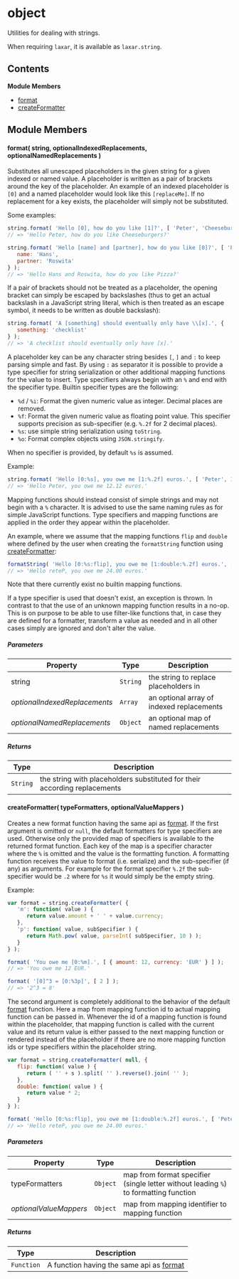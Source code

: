 
# object

Utilities for dealing with strings.

When requiring `laxar`, it is available as `laxar.string`.

## Contents

**Module Members**
- [format](#format)
- [createFormatter](#createFormatter)

## Module Members
#### <a name="format"></a>format( string, optionalIndexedReplacements, optionalNamedReplacements )
Substitutes all unescaped placeholders in the given string for a given indexed or named value.
A placeholder is written as a pair of brackets around the key of the placeholder. An example of an
indexed placeholder is `[0]` and a named placeholder would look like this `[replaceMe]`. If no
replacement for a key exists, the placeholder will simply not be substituted.

Some examples:
```javascript
string.format( 'Hello [0], how do you like [1]?', [ 'Peter', 'Cheeseburgers' ] );
// => 'Hello Peter, how do you like Cheeseburgers?'
```
```javascript
string.format( 'Hello [name] and [partner], how do you like [0]?', [ 'Pizza' ], {
   name: 'Hans',
   partner: 'Roswita'
} );
// => 'Hello Hans and Roswita, how do you like Pizza?'
```
If a pair of brackets should not be treated as a placeholder, the opening bracket can simply be escaped
by backslashes (thus to get an actual backslash in a JavaScript string literal, which is then treated as
an escape symbol, it needs to be written as double backslash):
```javascript
string.format( 'A [something] should eventually only have \\[x].', {
   something: 'checklist'
} );
// => 'A checklist should eventually only have [x].'
```
A placeholder key can be any character string besides `[`, `]` and `:` to keep parsing simple and fast.
By using `:` as separator it is possible to provide a type specifier for string serialization or other
additional mapping functions for the value to insert. Type specifiers always begin with an `%` and end
with the specifier type. Builtin specifier types are the following:

- `%d` / `%i`: Format the given numeric value as integer. Decimal places are removed.
- `%f`: Format the given numeric value as floating point value. This specifier supports precision as
  sub-specifier (e.g. `%.2f` for 2 decimal places).
- `%s`: use simple string serialization using `toString`.
- `%o`: Format complex objects using `JSON.stringify`.

When no specifier is provided, by default `%s` is assumed.

Example:
```javascript
string.format( 'Hello [0:%s], you owe me [1:%.2f] euros.', [ 'Peter', 12.1243 ] );
// => 'Hello Peter, you owe me 12.12 euros.'
```

Mapping functions should instead consist of simple strings and may not begin with a `%` character. It is
advised to use the same naming rules as for simple JavaScript functions. Type specifiers and mapping
functions are applied in the order they appear within the placeholder.

An example, where we assume that the mapping functions `flip` and `double` where defined by the user
when creating the `formatString` function using [createFormatter](#createFormatter):
```javascript
formatString( 'Hello [0:%s:flip], you owe me [1:double:%.2f] euros.', [ 'Peter', 12 ] );
// => 'Hello reteP, you owe me 24.00 euros.'
```

Note that there currently exist no builtin mapping functions.

If a type specifier is used that doesn't exist, an exception is thrown. In contrast to that the use of
an unknown mapping function results in a no-op. This is on purpose to be able to use filter-like
functions that, in case they are defined for a formatter, transform a value as needed and in all other
cases simply are ignored and don't alter the value.

##### Parameters
| Property | Type | Description |
| -------- | ---- | ----------- |
| string | `String` |  the string to replace placeholders in |
| _optionalIndexedReplacements_ | `Array` |  an optional array of indexed replacements |
| _optionalNamedReplacements_ | `Object` |  an optional map of named replacements |

##### Returns
| Type | Description |
| ---- | ----------- |
| `String` |  the string with placeholders substituted for their according replacements |

#### <a name="createFormatter"></a>createFormatter( typeFormatters, optionalValueMappers )
Creates a new format function having the same api as [format](#format). If the first argument is
omitted or `null`, the default formatters for type specifiers are used. Otherwise only the provided map
of specifiers is available to the returned format function. Each key of the map is a specifier character
where the `%` is omitted and the value is the formatting function. A formatting function receives the
value to format (i.e. serialize) and the sub-specifier (if any) as arguments. For example for the format
specifier `%.2f` the sub-specifier would be `.2` where for `%s` it would simply be the empty string.

Example:
```javascript
var format = string.createFormatter( {
   'm': function( value ) {
      return value.amount + ' ' + value.currency;
   },
   'p': function( value, subSpecifier ) {
      return Math.pow( value, parseInt( subSpecifier, 10 ) );
   }
} );

format( 'You owe me [0:%m].', [ { amount: 12, currency: 'EUR' } ] );
// => 'You owe me 12 EUR.'

format( '[0]^3 = [0:%3p]', [ 2 ] );
// => '2^3 = 8'
```

The second argument is completely additional to the behavior of the default [format](#format)
function. Here a map from mapping function id to actual mapping function can be passed in. Whenever the
id of a mapping function is found within the placeholder, that mapping function is called with the
current value and its return value is either passed to the next mapping function or rendered
instead of the placeholder if there are no more mapping function ids or type specifiers within the
placeholder string.

```javascript
var format = string.createFormatter( null, {
   flip: function( value ) {
      return ( '' + s ).split( '' ).reverse().join( '' );
   },
   double: function( value ) {
      return value * 2;
   }
} );

format( 'Hello [0:%s:flip], you owe me [1:double:%.2f] euros.', [ 'Peter', 12 ] );
// => 'Hello reteP, you owe me 24.00 euros.'
```

##### Parameters
| Property | Type | Description |
| -------- | ---- | ----------- |
| typeFormatters | `Object` |  map from format specifier (single letter without leading `%`) to formatting function |
| _optionalValueMappers_ | `Object` |  map from mapping identifier to mapping function |

##### Returns
| Type | Description |
| ---- | ----------- |
| `Function` |  A function having the same api as [format](#format) |
